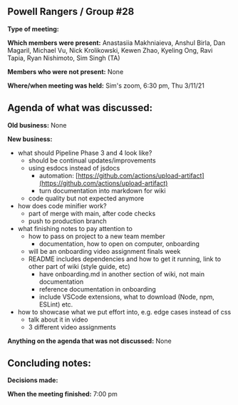 ## Powell Rangers / Group #28

**Type of meeting:**

**Which members were present:** Anastasiia Makhniaieva, Anshul Birla, Dan Magaril, Michael Vu, Nick Krolikowski, Kewen Zhao, Kyeling Ong, Ravi Tapia, Ryan Nishimoto, Sim Singh (TA)

**Members who were not present:** None

**Where/when meeting was held:** Sim's zoom, 6:30 pm, Thu 3/11/21


## Agenda of what was discussed:

**Old business:** None

**New business:** 
+ what should Pipeline Phase 3 and 4 look like?
  + should be continual updates/improvements
  + using esdocs instead of jsdocs
    + automation: [https://github.com/actions/upload-artifact](https://github.com/actions/upload-artifact)
    + turn documentation into markdown for wiki
  + code quality but not expected anymore
+ how does code minifier work?
  + part of merge with main, after code checks
  + push to production branch
+ what finishing notes to pay attention to
  + how to pass on project to a new team member
    + documentation, how to open on computer, onboarding
  + will be an onboarding video assignment finals week
  + README includes dependencies and how to get it running, link to other part of wiki (style guide, etc)
    + have onboarding.md in another section of wiki, not main documentation
    + reference documentation in onboarding
    + include VSCode extensions, what to download (Node, npm, ESLint) etc.
+ how to showcase what we put effort into, e.g. edge cases instead of css
  + talk about it in video
  + 3 different video assignments

**Anything on the agenda that was not discussed:**  None


## Concluding notes:

**Decisions made:** 

**When the meeting finished:** 7:00 pm
